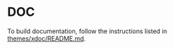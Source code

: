 # DOC

To build documentation, follow the instructions listed in [themes/xdoc/README.md](./themes/xdoc/README.md).

